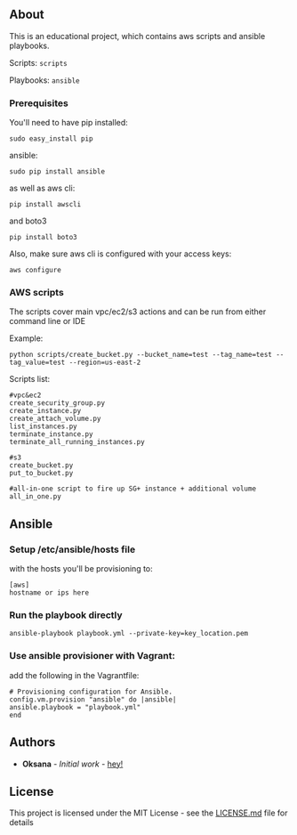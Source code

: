 ## About

This is an educational project, which contains aws scripts and ansible playbooks.

Scripts: ```scripts```

Playbooks: ```ansible```

### Prerequisites

You'll need to have pip installed:

```
sudo easy_install pip
```
ansible:

```
sudo pip install ansible 
```

as well as aws cli:

```
pip install awscli 
```
and boto3
```
pip install boto3 
```
Also, make sure aws cli is configured with your access keys:
```
aws configure
```

### AWS scripts

The scripts cover main vpc/ec2/s3 actions and can be run from either command line or IDE

Example:
```
python scripts/create_bucket.py --bucket_name=test --tag_name=test --tag_value=test --region=us-east-2
```

Scripts list:

```
#vpc&ec2
create_security_group.py
create_instance.py
create_attach_volume.py
list_instances.py
terminate_instance.py
terminate_all_running_instances.py
```
```
#s3
create_bucket.py
put_to_bucket.py
```
```
#all-in-one script to fire up SG+ instance + additional volume
all_in_one.py
```

## Ansible

### Setup /etc/ansible/hosts file 
with the hosts you'll be provisioning to:
```
[aws]
hostname or ips here 
```

### Run the playbook directly

```
ansible-playbook playbook.yml --private-key=key_location.pem
```

### Use ansible provisioner with Vagrant:
add the following in the Vagrantfile:
```
# Provisioning configuration for Ansible.
config.vm.provision "ansible" do |ansible|
ansible.playbook = "playbook.yml"
end
```

## Authors

* **Oksana** - *Initial work* - [hey!](https://www.linkedin.com/in/oivasenko/)

## License

This project is licensed under the MIT License - see the [LICENSE.md](LICENSE.md) file for details

